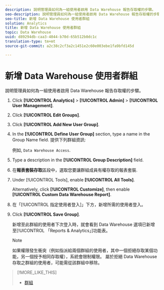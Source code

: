 ```yaml
---
description: 說明管理員如何為一組使用者啟用 Data Warehouse 報告存取權的步驟。
seo-description: 說明管理員如何為一組使用者啟用 Data Warehouse 報告存取權的步驟。
seo-title: 新增 Data Warehouse 使用者群組
solution: Analytics
title: 新增 Data Warehouse 使用者群組
topic: Data Warehouse
uuid: d89294db-caa3-4044-b70d-65b512b0dc1c
translation-type: tm+mt
source-git-commit: a2c38c2cf3a2c1451e2c60e003ebe1fa9bfd145d

---
```



# 新增 Data Warehouse 使用者群組

說明管理員如何為一組使用者啟用 Data Warehouse 報告存取權的步驟。

1. Click **[!UICONTROL Analytics]** &gt; **[!UICONTROL Admin]** &gt; **[!UICONTROL User Management]**.
1. Click **[!UICONTROL Edit Groups]**.
1. Click **[!UICONTROL Add New User Group]**.
1. In the **[!UICONTROL Define User Group]** section, type a name in the Group Name field. 提供下列群組資訊:

   例如, `Data Warehouse Access`.
1. Type a description in the **[!UICONTROL Group Description]** field.
1. 在&#x200B;**報表套裝存取**&#x200B;區段中，選取您要讓群組成員有權存取的報表套裝.
1. Under [!UICONTROL Tools], enable **[!UICONTROL All Tools]**.

   Alternatively, click **[!UICONTROL Customize]**, then enable **[!UICONTROL Custom Data Warehouse Report]**.

1. 在「[!UICONTROL 指定使用者登入]」下方，新增所需的使用者登入。
1. Click **[!UICONTROL Save Group]**.

   新增至此群組的使用者下次登入時，就會看到 Data Warehouse 選項已新增至[!UICONTROL 「Reports &amp; Analytics」]功能表。

   >[!NOTE]
   >
   >如果權限發生衝突（例如指派給兩個群組的使用者，其中一個拒絕存取某個功能，另一個授予相同存取權），系統會限制權限。 屬於拒絕 Data Warehouse 存取之群組的使用者，可能需從該群組中移除。

>[!MORE_LIKE_THIS]
>
>* [群組 ](/help/admin/user-management2/c-user-groups/groups.md)

